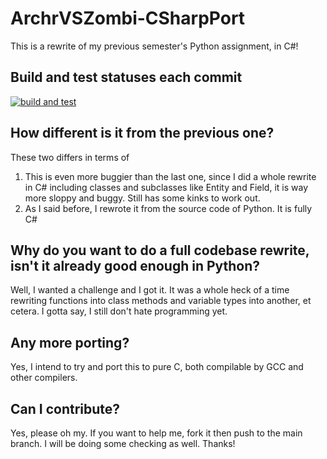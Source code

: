 # ArchrVSZombi-CSharpPort
This is a rewrite of my previous semester's Python assignment, in C#!
## Build and test statuses each commit
[![build and test](https://github.com/leezhiwei/ArchrVSZombi-CSharpPort/actions/workflows/build-validationandtest.yml/badge.svg)](https://github.com/leezhiwei/ArchrVSZombi-CSharpPort/actions/workflows/build-validationandtest.yml)
## How different is it from the previous one?
These two differs in terms of
1. This is even more buggier than the last one, since I did a whole rewrite in C# including classes and subclasses like Entity and Field, it is way more sloppy and buggy. Still has some kinks to work out.
2. As I said before, I rewrote it from the source code of Python. It is fully C#
## Why do you want to do a full codebase rewrite, isn't it already good enough in Python?
Well, I wanted a challenge and I got it. It was a whole heck of a time rewriting functions into class methods and variable types into another, et cetera. I gotta say, I still don't hate programming yet.
## Any more porting?
Yes, I intend to try and port this to pure C, both compilable by GCC and other compilers.
## Can I contribute?
Yes, please oh my. If you want to help me, fork it then push to the main branch. I will be doing some checking as well. Thanks! 
